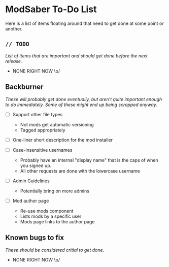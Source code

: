 # ModSaber To-Do List
Here is a list of items floating around that need to get done at some point or another.

## `// TODO`
*List of items that are important and should get done before the next release.*

* NONE RIGHT NOW \o/

## Backburner
*These will probably get done eventually, but aren't quite important enough to do immediately. Some of these might end up being scrapped anyway.*

- [ ] Support other file types
  * Not mods get automatic versioning
  * Tagged appropriately

- [ ] One-liner short description for the mod installer

- [ ] Case-insensitive usernames
  * Probably have an internal "display name" that is the caps of when you signed up.
  * All other requests are done with the lowercase username

- [ ] Admin Guidelines
  * Potentially bring on more admins

- [ ] Mod author page
  * Re-use mods component
  * Lists mods by a specific user
  * Mods page links to the author page

## Known bugs to fix
*These should be considered critial to get done.*

* NONE RIGHT NOW \o/
